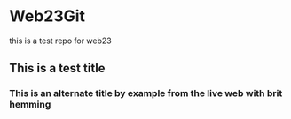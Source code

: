 # Web23Git
this is a test repo for web23 

## This is a test title

### This is an alternate title by example from the live web with brit hemming